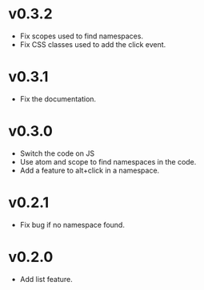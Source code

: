 # v0.3.2

* Fix scopes used to find namespaces.
* Fix CSS classes used to add the click event.

# v0.3.1

* Fix the documentation.

# v0.3.0

* Switch the code on JS
* Use atom and scope to find namespaces in the code.
* Add a feature to alt+click in a namespace.

# v0.2.1

* Fix bug if no namespace found.

# v0.2.0

* Add list feature.